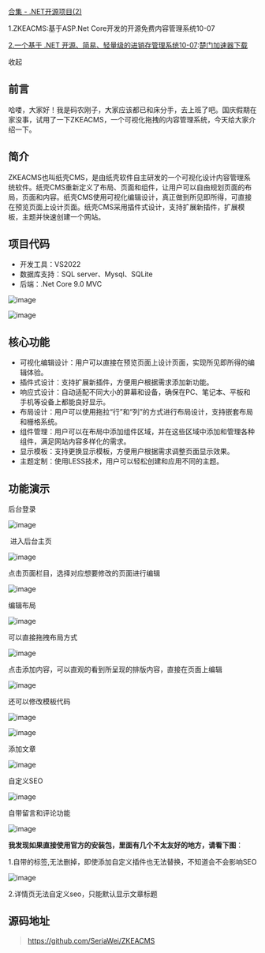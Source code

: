 [合集 - .NET开源项目(2)](https://github.com)

1.ZKEACMS:基于ASP.Net Core开发的开源免费内容管理系统10-07

[2.一个基于 .NET 开源、简易、轻量级的进销存管理系统10-07](https://github.com/shenchuanchao/p/19128202):[楚门加速器下载](https://chuman.org)

收起

## 前言

哈喽，大家好！我是码农刚子，大家应该都已和床分手，去上班了吧。国庆假期在家没事，试用了一下ZKEACMS，一个可视化拖拽的内容管理系统，今天给大家介绍一下。

## 简介

ZKEACMS也叫纸壳CMS，是由纸壳软件自主研发的一个可视化设计内容管理系统软件。纸壳CMS重新定义了布局、页面和组件，让用户可以自由规划页面的布局，页面和内容。纸壳CMS使用可视化编辑设计，真正做到所见即所得，可直接在预览页面上设计页面。纸壳CMS采用插件式设计，支持扩展新插件，扩展模板，主题并快速创建一个网站。

## 项目代码

* 开发工具：VS2022
* 数据库支持：SQL server、Mysql、SQLite
* 后端：.Net Core 9.0 MVC

![image](https://img2024.cnblogs.com/blog/1466017/202510/1466017-20251007145937537-1725975683.png)

![image](https://img2024.cnblogs.com/blog/1466017/202510/1466017-20251007145944382-1354071377.png)

## 核心功能

* 可视化编辑设计：用户可以直接在预览页面上设计页面，实现所见即所得的编辑体验。
* 插件式设计：支持扩展新插件，方便用户根据需求添加新功能。
* 响应式设计：自动适配不同大小的屏幕和设备，确保在PC、笔记本、平板和手机等设备上都能良好显示。
* 布局设计：用户可以使用拖拉“行”和“列”的方式进行布局设计，支持嵌套布局和栅格系统。
* 组件管理：用户可以在布局中添加组件区域，并在这些区域中添加和管理各种组件，满足网站内容多样化的需求。
* 显示模板：支持更换显示模板，方便用户根据需求调整页面显示效果。
* 主题定制：使用LESS技术，用户可以轻松创建和应用不同的主题。

## 功能演示

后台登录

![image](https://img2024.cnblogs.com/blog/1466017/202510/1466017-20251007145912411-1788134245.png)

 进入后台主页

![image](https://img2024.cnblogs.com/blog/1466017/202510/1466017-20251007150106907-58371864.png)

点击页面栏目，选择对应想要修改的页面进行编辑

![image](https://img2024.cnblogs.com/blog/1466017/202510/1466017-20251007150214781-318032793.png)

编辑布局

![image](https://img2024.cnblogs.com/blog/1466017/202510/1466017-20251007150227376-483452033.png)

可以直接拖拽布局方式

![image](https://img2024.cnblogs.com/blog/1466017/202510/1466017-20251007150239445-801141382.png)

点击添加内容，可以直观的看到所呈现的排版内容，直接在页面上编辑

![image](https://img2024.cnblogs.com/blog/1466017/202510/1466017-20251007150250990-1272152388.png)

还可以修改模板代码

![image](https://img2024.cnblogs.com/blog/1466017/202510/1466017-20251007150302761-1516812008.png)

![image](https://img2024.cnblogs.com/blog/1466017/202510/1466017-20251007150309368-586575524.png)

添加文章

![image](https://img2024.cnblogs.com/blog/1466017/202510/1466017-20251007150321230-294907917.png)

自定义SEO

![image](https://img2024.cnblogs.com/blog/1466017/202510/1466017-20251007150330614-1313717463.png)

自带留言和评论功能

![image](https://img2024.cnblogs.com/blog/1466017/202510/1466017-20251007150340434-2040182180.png)

**我发现如果直接使用官方的安装包，里面有几个不太友好的地方，请看下图**：

1.自带的<meta>标签,无法删掉，即使添加自定义插件也无法替换，不知道会不会影响SEO

![image](https://img2024.cnblogs.com/blog/1466017/202510/1466017-20251007150403804-975041728.png)

2.详情页无法自定义seo，只能默认显示文章标题

## 源码地址

> https://github.com/SeriaWei/ZKEACMS

